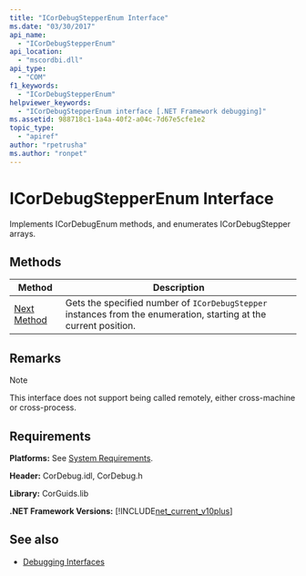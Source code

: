 ```yaml
---
title: "ICorDebugStepperEnum Interface"
ms.date: "03/30/2017"
api_name: 
  - "ICorDebugStepperEnum"
api_location: 
  - "mscordbi.dll"
api_type: 
  - "COM"
f1_keywords: 
  - "ICorDebugStepperEnum"
helpviewer_keywords: 
  - "ICorDebugStepperEnum interface [.NET Framework debugging]"
ms.assetid: 988718c1-1a4a-40f2-a04c-7d67e5cfe1e2
topic_type: 
  - "apiref"
author: "rpetrusha"
ms.author: "ronpet"
---
```

# ICorDebugStepperEnum Interface
Implements ICorDebugEnum methods, and enumerates ICorDebugStepper arrays.  
  
## Methods  
  
|Method|Description|  
|------------|-----------------|  
|[Next Method](../../../../docs/framework/unmanaged-api/debugging/icordebugstepperenum-next-method.md)|Gets the specified number of `ICorDebugStepper` instances from the enumeration, starting at the current position.|  
  
## Remarks  
  
> [!NOTE]
> This interface does not support being called remotely, either cross-machine or cross-process.  
  
## Requirements  
 **Platforms:** See [System Requirements](../../../../docs/framework/get-started/system-requirements.md).  
  
 **Header:** CorDebug.idl, CorDebug.h  
  
 **Library:** CorGuids.lib  
  
 **.NET Framework Versions:** [!INCLUDE[net_current_v10plus](../../../../includes/net-current-v10plus-md.md)]  
  
## See also

- [Debugging Interfaces](../../../../docs/framework/unmanaged-api/debugging/debugging-interfaces.md)
